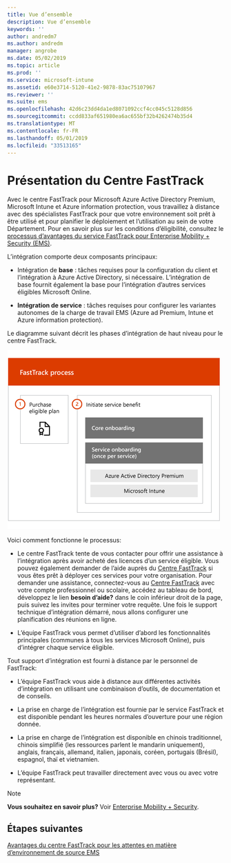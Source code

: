 ```yaml
---
title: Vue d’ensemble
description: Vue d’ensemble
keywords: ''
author: andredm7
ms.author: andredm
manager: angrobe
ms.date: 05/02/2019
ms.topic: article
ms.prod: ''
ms.service: microsoft-intune
ms.assetid: e60e3714-5120-41e2-9878-83ac75107967
ms.reviewer: ''
ms.suite: ems
ms.openlocfilehash: 42d6c23dd4da1ed8071092ccf4cc045c5128d856
ms.sourcegitcommit: ccdd833af651980ea6ac655bf32b4262474b35d4
ms.translationtype: MT
ms.contentlocale: fr-FR
ms.lasthandoff: 05/01/2019
ms.locfileid: "33513165"
---
```

# <a name="fasttrack-center-benefit-overview"></a>Présentation du Centre FastTrack

Avec le centre FastTrack pour Microsoft Azure Active Directory Premium, Microsoft Intune et Azure information protection, vous travaillez à distance avec des spécialistes FastTrack pour que votre environnement soit prêt à être utilisé et pour planifier le déploiement et l’utilisation au sein de votre Département. Pour en savoir plus sur les conditions d’éligibilité, consultez le [processus d’avantages du service FastTrack pour Enterprise Mobility + Security (EMS)](EMS-fasttrack-process.md).

L’intégration comporte deux composants principaux:

-   Intégration de **base** : tâches requises pour la configuration du client et l’intégration à Azure Active Directory, si nécessaire. L’intégration de base fournit également la base pour l’intégration d’autres services éligibles Microsoft Online.

-   **Intégration de service** : tâches requises pour configurer les variantes autonomes de la charge de travail EMS (Azure ad Premium, Intune et Azure information protection).

Le diagramme suivant décrit les phases d’intégration de haut niveau pour le centre FastTrack.

![Les phases d’intégration de haut niveau de l’utilisation du centre FastTrack](./media/ft-onboarding-process.png)

Voici comment fonctionne le processus:

- Le centre FastTrack tente de vous contacter pour offrir une assistance à l’intégration après avoir acheté des licences d’un service éligible. Vous pouvez également demander de l’aide auprès du [Centre FastTrack](https://go.microsoft.com/fwlink/?linkid=780698) si vous êtes prêt à déployer ces services pour votre organisation. Pour demander une assistance, connectez-vous au [Centre FastTrack](https://go.microsoft.com/fwlink/?linkid=780698) avec votre compte professionnel ou scolaire, accédez au tableau de bord, développez le lien **besoin d’aide?** dans le coin inférieur droit de la page, puis suivez les invites pour terminer votre requête. Une fois le support technique d’intégration démarré, nous allons configurer une planification des réunions en ligne.

-   L’équipe FastTrack vous permet d’utiliser d’abord les fonctionnalités principales (communes à tous les services Microsoft Online), puis d’intégrer chaque service éligible.

Tout support d’intégration est fourni à distance par le personnel de FastTrack:

-   L’équipe FastTrack vous aide à distance aux différentes activités d’intégration en utilisant une combinaison d’outils, de documentation et de conseils.

-   La prise en charge de l’intégration est fournie par le service FastTrack et est disponible pendant les heures normales d’ouverture pour une région donnée.

-   La prise en charge de l’intégration est disponible en chinois traditionnel, chinois simplifié (les ressources parlent le mandarin uniquement), anglais, français, allemand, italien, japonais, coréen, portugais (Brésil), espagnol, thaï et vietnamien.

-   L’équipe FastTrack peut travailler directement avec vous ou avec votre représentant.

> [!NOTE]
> **Vous souhaitez en savoir plus?** Voir [Enterprise Mobility + Security](https://www.microsoft.com/cloud-platform/enterprise-mobility).

## <a name="next-steps"></a>Étapes suivantes

[Avantages du centre FastTrack pour les attentes en matière d’environnement de source EMS](EMS-source-environment-expectations.md)
